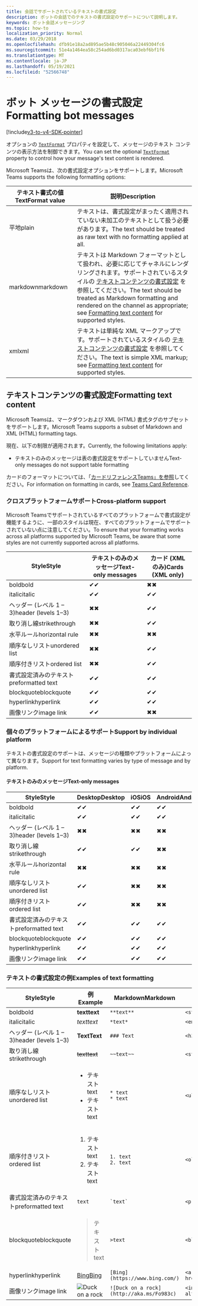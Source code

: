 ```yaml
---
title: 会話でサポートされているテキストの書式設定
description: ボットの会話でのテキストの書式設定のサポートについて説明します。
keywords: ボット会話メッセージング
ms.topic: how-to
localization_priority: Normal
ms.date: 03/29/2018
ms.openlocfilehash: dfb91e18a2ad895ae5b48c905046a22449304fc6
ms.sourcegitcommit: 51e4a1464ea58c254ad6bd0317aca03ebf6bf1f6
ms.translationtype: MT
ms.contentlocale: ja-JP
ms.lasthandoff: 05/19/2021
ms.locfileid: "52566748"
---
```

# <a name="formatting-bot-messages"></a><span data-ttu-id="1c6b9-104">ボット メッセージの書式設定</span><span class="sxs-lookup"><span data-stu-id="1c6b9-104">Formatting bot messages</span></span>

[!include[v3-to-v4-SDK-pointer](~/includes/v3-to-v4-pointer-bots.md)]

<span data-ttu-id="1c6b9-105">オプションの [`TextFormat`](/bot-framework/dotnet/bot-builder-dotnet-create-messages#customizing-a-message) プロパティを設定して、メッセージのテキスト コンテンツの表示方法を制御できます。</span><span class="sxs-lookup"><span data-stu-id="1c6b9-105">You can set the optional [`TextFormat`](/bot-framework/dotnet/bot-builder-dotnet-create-messages#customizing-a-message) property to control how your message's text content is rendered.</span></span>

<span data-ttu-id="1c6b9-106">Microsoft Teamsは、次の書式設定オプションをサポートします。</span><span class="sxs-lookup"><span data-stu-id="1c6b9-106">Microsoft Teams supports the following formatting options:</span></span>

| <span data-ttu-id="1c6b9-107">テキスト書式の値</span><span class="sxs-lookup"><span data-stu-id="1c6b9-107">TextFormat value</span></span> | <span data-ttu-id="1c6b9-108">説明</span><span class="sxs-lookup"><span data-stu-id="1c6b9-108">Description</span></span> |
| --- | --- |
| <span data-ttu-id="1c6b9-109">平地</span><span class="sxs-lookup"><span data-stu-id="1c6b9-109">plain</span></span> | <span data-ttu-id="1c6b9-110">テキストは、書式設定がまったく適用されていない未加工のテキストとして扱う必要があります。</span><span class="sxs-lookup"><span data-stu-id="1c6b9-110">The text should be treated as raw text with no formatting applied at all.</span></span> |
| <span data-ttu-id="1c6b9-111">markdown</span><span class="sxs-lookup"><span data-stu-id="1c6b9-111">markdown</span></span> | <span data-ttu-id="1c6b9-112">テキストは Markdown フォーマットとして扱われ、必要に応じてチャネルにレンダリングされます。サポートされているスタイルの [テキストコンテンツの書式設定](#formatting-text-content) を参照してください。</span><span class="sxs-lookup"><span data-stu-id="1c6b9-112">The text should be treated as Markdown formatting and rendered on the channel as appropriate; see [Formatting text content](#formatting-text-content) for supported styles.</span></span> |
| <span data-ttu-id="1c6b9-113">xml</span><span class="sxs-lookup"><span data-stu-id="1c6b9-113">xml</span></span> | <span data-ttu-id="1c6b9-114">テキストは単純な XML マークアップです。サポートされているスタイルの [テキストコンテンツの書式設定](#formatting-text-content) を参照してください。</span><span class="sxs-lookup"><span data-stu-id="1c6b9-114">The text is simple XML markup; see [Formatting text content](#formatting-text-content) for supported styles.</span></span> |

## <a name="formatting-text-content"></a><span data-ttu-id="1c6b9-115">テキストコンテンツの書式設定</span><span class="sxs-lookup"><span data-stu-id="1c6b9-115">Formatting text content</span></span>

<span data-ttu-id="1c6b9-116">Microsoft Teamsは、マークダウンおよび XML (HTML) 書式タグのサブセットをサポートします。</span><span class="sxs-lookup"><span data-stu-id="1c6b9-116">Microsoft Teams supports a subset of Markdown and XML (HTML) formatting tags.</span></span>

<span data-ttu-id="1c6b9-117">現在、以下の制限が適用されます。</span><span class="sxs-lookup"><span data-stu-id="1c6b9-117">Currently, the following limitations apply:</span></span>

* <span data-ttu-id="1c6b9-118">テキストのみのメッセージは表の書式設定をサポートしていません</span><span class="sxs-lookup"><span data-stu-id="1c6b9-118">Text-only messages do not support table formatting</span></span>

<span data-ttu-id="1c6b9-119">カードのフォーマットについては、「[カードリファレンスTeams」を参照](~/task-modules-and-cards/cards/cards-reference.md)してください。</span><span class="sxs-lookup"><span data-stu-id="1c6b9-119">For information on formatting in cards, see [Teams Card Reference](~/task-modules-and-cards/cards/cards-reference.md).</span></span>

### <a name="cross-platform-support"></a><span data-ttu-id="1c6b9-120">クロスプラットフォームサポート</span><span class="sxs-lookup"><span data-stu-id="1c6b9-120">Cross-platform support</span></span>

<span data-ttu-id="1c6b9-121">Microsoft Teamsでサポートされているすべてのプラットフォームで書式設定が機能するように、一部のスタイルは現在、すべてのプラットフォームでサポートされていない点に注意してください。</span><span class="sxs-lookup"><span data-stu-id="1c6b9-121">To ensure that your formatting works across all platforms supported by Microsoft Teams, be aware that some styles are not currently supported across all platforms.</span></span>

| <span data-ttu-id="1c6b9-122">Style</span><span class="sxs-lookup"><span data-stu-id="1c6b9-122">Style</span></span>                     | <span data-ttu-id="1c6b9-123">テキストのみのメッセージ</span><span class="sxs-lookup"><span data-stu-id="1c6b9-123">Text-only messages</span></span> | <span data-ttu-id="1c6b9-124">カード (XML のみ)</span><span class="sxs-lookup"><span data-stu-id="1c6b9-124">Cards (XML only)</span></span> |
|---------------------------|--------------------|------------------|
| <span data-ttu-id="1c6b9-125">bold</span><span class="sxs-lookup"><span data-stu-id="1c6b9-125">bold</span></span>                      | <span data-ttu-id="1c6b9-126">✔</span><span class="sxs-lookup"><span data-stu-id="1c6b9-126">✔</span></span>                  | <span data-ttu-id="1c6b9-127">✖</span><span class="sxs-lookup"><span data-stu-id="1c6b9-127">✖</span></span>                |
| <span data-ttu-id="1c6b9-128">italic</span><span class="sxs-lookup"><span data-stu-id="1c6b9-128">italic</span></span>                    | <span data-ttu-id="1c6b9-129">✔</span><span class="sxs-lookup"><span data-stu-id="1c6b9-129">✔</span></span>                  | <span data-ttu-id="1c6b9-130">✔</span><span class="sxs-lookup"><span data-stu-id="1c6b9-130">✔</span></span>                |
| <span data-ttu-id="1c6b9-131">ヘッダー (レベル 1 &ndash; 3)</span><span class="sxs-lookup"><span data-stu-id="1c6b9-131">header (levels 1&ndash;3)</span></span> | <span data-ttu-id="1c6b9-132">✖</span><span class="sxs-lookup"><span data-stu-id="1c6b9-132">✖</span></span>                  | <span data-ttu-id="1c6b9-133">✔</span><span class="sxs-lookup"><span data-stu-id="1c6b9-133">✔</span></span>                |
| <span data-ttu-id="1c6b9-134">取り消し線</span><span class="sxs-lookup"><span data-stu-id="1c6b9-134">strikethrough</span></span>             | <span data-ttu-id="1c6b9-135">✖</span><span class="sxs-lookup"><span data-stu-id="1c6b9-135">✖</span></span>                  | <span data-ttu-id="1c6b9-136">✔</span><span class="sxs-lookup"><span data-stu-id="1c6b9-136">✔</span></span>                |
| <span data-ttu-id="1c6b9-137">水平ルール</span><span class="sxs-lookup"><span data-stu-id="1c6b9-137">horizontal rule</span></span>           | <span data-ttu-id="1c6b9-138">✖</span><span class="sxs-lookup"><span data-stu-id="1c6b9-138">✖</span></span>                  | <span data-ttu-id="1c6b9-139">✖</span><span class="sxs-lookup"><span data-stu-id="1c6b9-139">✖</span></span>                |
| <span data-ttu-id="1c6b9-140">順序なしリスト</span><span class="sxs-lookup"><span data-stu-id="1c6b9-140">unordered list</span></span>            | <span data-ttu-id="1c6b9-141">✖</span><span class="sxs-lookup"><span data-stu-id="1c6b9-141">✖</span></span>                  | <span data-ttu-id="1c6b9-142">✔</span><span class="sxs-lookup"><span data-stu-id="1c6b9-142">✔</span></span>                |
| <span data-ttu-id="1c6b9-143">順序付きリスト</span><span class="sxs-lookup"><span data-stu-id="1c6b9-143">ordered list</span></span>              | <span data-ttu-id="1c6b9-144">✖</span><span class="sxs-lookup"><span data-stu-id="1c6b9-144">✖</span></span>                  | <span data-ttu-id="1c6b9-145">✔</span><span class="sxs-lookup"><span data-stu-id="1c6b9-145">✔</span></span>                |
| <span data-ttu-id="1c6b9-146">書式設定済みのテキスト</span><span class="sxs-lookup"><span data-stu-id="1c6b9-146">preformatted text</span></span>         | <span data-ttu-id="1c6b9-147">✔</span><span class="sxs-lookup"><span data-stu-id="1c6b9-147">✔</span></span>                  | <span data-ttu-id="1c6b9-148">✔</span><span class="sxs-lookup"><span data-stu-id="1c6b9-148">✔</span></span>                |
| <span data-ttu-id="1c6b9-149">blockquote</span><span class="sxs-lookup"><span data-stu-id="1c6b9-149">blockquote</span></span>                | <span data-ttu-id="1c6b9-150">✔</span><span class="sxs-lookup"><span data-stu-id="1c6b9-150">✔</span></span>                  | <span data-ttu-id="1c6b9-151">✔</span><span class="sxs-lookup"><span data-stu-id="1c6b9-151">✔</span></span>                |
| <span data-ttu-id="1c6b9-152">hyperlink</span><span class="sxs-lookup"><span data-stu-id="1c6b9-152">hyperlink</span></span>                 | <span data-ttu-id="1c6b9-153">✔</span><span class="sxs-lookup"><span data-stu-id="1c6b9-153">✔</span></span>                  | <span data-ttu-id="1c6b9-154">✔</span><span class="sxs-lookup"><span data-stu-id="1c6b9-154">✔</span></span>                |
| <span data-ttu-id="1c6b9-155">画像リンク</span><span class="sxs-lookup"><span data-stu-id="1c6b9-155">image link</span></span>                | <span data-ttu-id="1c6b9-156">✔</span><span class="sxs-lookup"><span data-stu-id="1c6b9-156">✔</span></span>                  | <span data-ttu-id="1c6b9-157">✖</span><span class="sxs-lookup"><span data-stu-id="1c6b9-157">✖</span></span>                |

### <a name="support-by-individual-platform"></a><span data-ttu-id="1c6b9-158">個々のプラットフォームによるサポート</span><span class="sxs-lookup"><span data-stu-id="1c6b9-158">Support by individual platform</span></span>

<span data-ttu-id="1c6b9-159">テキストの書式設定のサポートは、メッセージの種類やプラットフォームによって異なります。</span><span class="sxs-lookup"><span data-stu-id="1c6b9-159">Support for text formatting varies by type of message and by platform.</span></span>

#### <a name="text-only-messages"></a><span data-ttu-id="1c6b9-160">テキストのみのメッセージ</span><span class="sxs-lookup"><span data-stu-id="1c6b9-160">Text-only messages</span></span>

| <span data-ttu-id="1c6b9-161">Style</span><span class="sxs-lookup"><span data-stu-id="1c6b9-161">Style</span></span>                     | <span data-ttu-id="1c6b9-162">Desktop</span><span class="sxs-lookup"><span data-stu-id="1c6b9-162">Desktop</span></span> | <span data-ttu-id="1c6b9-163">iOS</span><span class="sxs-lookup"><span data-stu-id="1c6b9-163">iOS</span></span> | <span data-ttu-id="1c6b9-164">Android</span><span class="sxs-lookup"><span data-stu-id="1c6b9-164">Android</span></span> |
|---------------------------|---------|-----|---------|
| <span data-ttu-id="1c6b9-165">bold</span><span class="sxs-lookup"><span data-stu-id="1c6b9-165">bold</span></span>                      | <span data-ttu-id="1c6b9-166">✔</span><span class="sxs-lookup"><span data-stu-id="1c6b9-166">✔</span></span>       | <span data-ttu-id="1c6b9-167">✔</span><span class="sxs-lookup"><span data-stu-id="1c6b9-167">✔</span></span>   | <span data-ttu-id="1c6b9-168">✔</span><span class="sxs-lookup"><span data-stu-id="1c6b9-168">✔</span></span>       |
| <span data-ttu-id="1c6b9-169">italic</span><span class="sxs-lookup"><span data-stu-id="1c6b9-169">italic</span></span>                    | <span data-ttu-id="1c6b9-170">✔</span><span class="sxs-lookup"><span data-stu-id="1c6b9-170">✔</span></span>       | <span data-ttu-id="1c6b9-171">✔</span><span class="sxs-lookup"><span data-stu-id="1c6b9-171">✔</span></span>   | <span data-ttu-id="1c6b9-172">✔</span><span class="sxs-lookup"><span data-stu-id="1c6b9-172">✔</span></span>       |
| <span data-ttu-id="1c6b9-173">ヘッダー (レベル 1 &ndash; 3)</span><span class="sxs-lookup"><span data-stu-id="1c6b9-173">header (levels 1&ndash;3)</span></span> | <span data-ttu-id="1c6b9-174">✖</span><span class="sxs-lookup"><span data-stu-id="1c6b9-174">✖</span></span>       | <span data-ttu-id="1c6b9-175">✖</span><span class="sxs-lookup"><span data-stu-id="1c6b9-175">✖</span></span>   | <span data-ttu-id="1c6b9-176">✖</span><span class="sxs-lookup"><span data-stu-id="1c6b9-176">✖</span></span>       |
| <span data-ttu-id="1c6b9-177">取り消し線</span><span class="sxs-lookup"><span data-stu-id="1c6b9-177">strikethrough</span></span>             | <span data-ttu-id="1c6b9-178">✔</span><span class="sxs-lookup"><span data-stu-id="1c6b9-178">✔</span></span>       | <span data-ttu-id="1c6b9-179">✔</span><span class="sxs-lookup"><span data-stu-id="1c6b9-179">✔</span></span>   | <span data-ttu-id="1c6b9-180">✖</span><span class="sxs-lookup"><span data-stu-id="1c6b9-180">✖</span></span>       |
| <span data-ttu-id="1c6b9-181">水平ルール</span><span class="sxs-lookup"><span data-stu-id="1c6b9-181">horizontal rule</span></span>           | <span data-ttu-id="1c6b9-182">✖</span><span class="sxs-lookup"><span data-stu-id="1c6b9-182">✖</span></span>       | <span data-ttu-id="1c6b9-183">✖</span><span class="sxs-lookup"><span data-stu-id="1c6b9-183">✖</span></span>   | <span data-ttu-id="1c6b9-184">✖</span><span class="sxs-lookup"><span data-stu-id="1c6b9-184">✖</span></span>       |
| <span data-ttu-id="1c6b9-185">順序なしリスト</span><span class="sxs-lookup"><span data-stu-id="1c6b9-185">unordered list</span></span>            | <span data-ttu-id="1c6b9-186">✔</span><span class="sxs-lookup"><span data-stu-id="1c6b9-186">✔</span></span>       | <span data-ttu-id="1c6b9-187">✖</span><span class="sxs-lookup"><span data-stu-id="1c6b9-187">✖</span></span>   | <span data-ttu-id="1c6b9-188">✖</span><span class="sxs-lookup"><span data-stu-id="1c6b9-188">✖</span></span>       |
| <span data-ttu-id="1c6b9-189">順序付きリスト</span><span class="sxs-lookup"><span data-stu-id="1c6b9-189">ordered list</span></span>              | <span data-ttu-id="1c6b9-190">✔</span><span class="sxs-lookup"><span data-stu-id="1c6b9-190">✔</span></span>       | <span data-ttu-id="1c6b9-191">✖</span><span class="sxs-lookup"><span data-stu-id="1c6b9-191">✖</span></span>   | <span data-ttu-id="1c6b9-192">✖</span><span class="sxs-lookup"><span data-stu-id="1c6b9-192">✖</span></span>       |
| <span data-ttu-id="1c6b9-193">書式設定済みのテキスト</span><span class="sxs-lookup"><span data-stu-id="1c6b9-193">preformatted text</span></span>         | <span data-ttu-id="1c6b9-194">✔</span><span class="sxs-lookup"><span data-stu-id="1c6b9-194">✔</span></span>       | <span data-ttu-id="1c6b9-195">✔</span><span class="sxs-lookup"><span data-stu-id="1c6b9-195">✔</span></span>   | <span data-ttu-id="1c6b9-196">✔</span><span class="sxs-lookup"><span data-stu-id="1c6b9-196">✔</span></span>       |
| <span data-ttu-id="1c6b9-197">blockquote</span><span class="sxs-lookup"><span data-stu-id="1c6b9-197">blockquote</span></span>                | <span data-ttu-id="1c6b9-198">✔</span><span class="sxs-lookup"><span data-stu-id="1c6b9-198">✔</span></span>       | <span data-ttu-id="1c6b9-199">✔</span><span class="sxs-lookup"><span data-stu-id="1c6b9-199">✔</span></span>   | <span data-ttu-id="1c6b9-200">✔</span><span class="sxs-lookup"><span data-stu-id="1c6b9-200">✔</span></span>       |
| <span data-ttu-id="1c6b9-201">hyperlink</span><span class="sxs-lookup"><span data-stu-id="1c6b9-201">hyperlink</span></span>                 | <span data-ttu-id="1c6b9-202">✔</span><span class="sxs-lookup"><span data-stu-id="1c6b9-202">✔</span></span>       | <span data-ttu-id="1c6b9-203">✔</span><span class="sxs-lookup"><span data-stu-id="1c6b9-203">✔</span></span>   | <span data-ttu-id="1c6b9-204">✔</span><span class="sxs-lookup"><span data-stu-id="1c6b9-204">✔</span></span>       |
| <span data-ttu-id="1c6b9-205">画像リンク</span><span class="sxs-lookup"><span data-stu-id="1c6b9-205">image link</span></span>                | <span data-ttu-id="1c6b9-206">✔</span><span class="sxs-lookup"><span data-stu-id="1c6b9-206">✔</span></span>       | <span data-ttu-id="1c6b9-207">✔</span><span class="sxs-lookup"><span data-stu-id="1c6b9-207">✔</span></span>   | <span data-ttu-id="1c6b9-208">✔</span><span class="sxs-lookup"><span data-stu-id="1c6b9-208">✔</span></span>       |

### <a name="examples-of-text-formatting"></a><span data-ttu-id="1c6b9-209">テキストの書式設定の例</span><span class="sxs-lookup"><span data-stu-id="1c6b9-209">Examples of text formatting</span></span>

| <span data-ttu-id="1c6b9-210">Style</span><span class="sxs-lookup"><span data-stu-id="1c6b9-210">Style</span></span> | <span data-ttu-id="1c6b9-211">例</span><span class="sxs-lookup"><span data-stu-id="1c6b9-211">Example</span></span> | <span data-ttu-id="1c6b9-212">Markdown</span><span class="sxs-lookup"><span data-stu-id="1c6b9-212">Markdown</span></span> | <span data-ttu-id="1c6b9-213">XML (HTML)</span><span class="sxs-lookup"><span data-stu-id="1c6b9-213">XML (HTML)</span></span> |
| --- | --- | --- | --- |
| <span data-ttu-id="1c6b9-214">bold</span><span class="sxs-lookup"><span data-stu-id="1c6b9-214">bold</span></span> | <span data-ttu-id="1c6b9-215">**text**</span><span class="sxs-lookup"><span data-stu-id="1c6b9-215">**text**</span></span> | `**text**` | `<strong>text</strong>` |
| <span data-ttu-id="1c6b9-216">italic</span><span class="sxs-lookup"><span data-stu-id="1c6b9-216">italic</span></span> | <span data-ttu-id="1c6b9-217">*text*</span><span class="sxs-lookup"><span data-stu-id="1c6b9-217">*text*</span></span> | `*text*` | `<em>text</em>` |
| <span data-ttu-id="1c6b9-218">ヘッダー (レベル 1 &ndash; 3)</span><span class="sxs-lookup"><span data-stu-id="1c6b9-218">header (levels 1&ndash;3)</span></span> | <span data-ttu-id="1c6b9-219">**Text**</span><span class="sxs-lookup"><span data-stu-id="1c6b9-219">**Text**</span></span> | `### Text` | `<h3>Text</h3>` |
| <span data-ttu-id="1c6b9-220">取り消し線</span><span class="sxs-lookup"><span data-stu-id="1c6b9-220">strikethrough</span></span> | <span data-ttu-id="1c6b9-221">~~text~~</span><span class="sxs-lookup"><span data-stu-id="1c6b9-221">~~text~~</span></span> | `~~text~~` | `<strike>text</strike>` |
| <span data-ttu-id="1c6b9-222">順序なしリスト</span><span class="sxs-lookup"><span data-stu-id="1c6b9-222">unordered list</span></span> | <ul><li><span data-ttu-id="1c6b9-223">テキスト</span><span class="sxs-lookup"><span data-stu-id="1c6b9-223">text</span></span></li><li><span data-ttu-id="1c6b9-224">テキスト</span><span class="sxs-lookup"><span data-stu-id="1c6b9-224">text</span></span></li></ul> | `* text`<br>`* text` | `<ul><li>text</li><li>text</li></ul>` |
| <span data-ttu-id="1c6b9-225">順序付きリスト</span><span class="sxs-lookup"><span data-stu-id="1c6b9-225">ordered list</span></span> | <ol><li><span data-ttu-id="1c6b9-226">テキスト</span><span class="sxs-lookup"><span data-stu-id="1c6b9-226">text</span></span></li><li><span data-ttu-id="1c6b9-227">テキスト</span><span class="sxs-lookup"><span data-stu-id="1c6b9-227">text</span></span></li></ol> | `1. text`<br>`2. text` | `<ol><li>text</li><li>text</li></ol>` |
| <span data-ttu-id="1c6b9-228">書式設定済みのテキスト</span><span class="sxs-lookup"><span data-stu-id="1c6b9-228">preformatted text</span></span> | `text` | `` `text` `` | `<pre>text</pre>` |
| <span data-ttu-id="1c6b9-229">blockquote</span><span class="sxs-lookup"><span data-stu-id="1c6b9-229">blockquote</span></span> | <blockquote><span data-ttu-id="1c6b9-230">テキスト</span><span class="sxs-lookup"><span data-stu-id="1c6b9-230">text</span></span></blockquote> | `>text` | `<blockquote>text</blockquote>` |
| <span data-ttu-id="1c6b9-231">hyperlink</span><span class="sxs-lookup"><span data-stu-id="1c6b9-231">hyperlink</span></span> | [<span data-ttu-id="1c6b9-232">Bing</span><span class="sxs-lookup"><span data-stu-id="1c6b9-232">Bing</span></span>](https://www.bing.com/) | `[Bing](https://www.bing.com/)` | `<a href="https://www.bing.com/">Bing</a>` |
| <span data-ttu-id="1c6b9-233">画像リンク</span><span class="sxs-lookup"><span data-stu-id="1c6b9-233">image link</span></span> | <img src="https://aka.ms/Fo983c" alt="Duck on a rock"></img> | `![Duck on a rock](http://aka.ms/Fo983c)` | `<img src="https://aka.ms/Fo983c" alt="Duck on a rock"></img>` |
